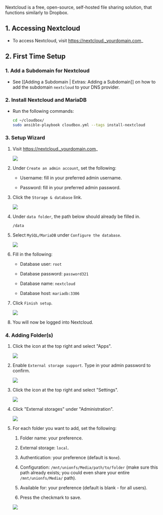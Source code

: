 Nextcloud is a free, open-source, self-hosted file sharing solution, that functions similarly to Dropbox. 

## 1. Accessing Nextcloud

 - To access Nextcloud, visit https://nextcloud._yourdomain.com_

## 2. First Time Setup

### 1. Add a Subdomain for Nextcloud

 - See [[Adding a Subdomain | Extras: Adding a Subdomain]] on how to add the subdomain `nextcloud` to your DNS provider.


### 2. Install Nextcloud and MariaDB

  - Run the following commands: 

    ```bash
    cd ~/cloudbox/
    sudo ansible-playbook cloudbox.yml --tags install-nextcloud  
    ```

### 3. Setup Wizard

1. Visit https://nextcloud._yourdomain.com_

   ![](https://i.imgur.com/akcVDEl.png)

1. Under `Create an admin account`, set the following:

   - Username: fill in your preferred admin username. 

   - Password: fill in your preferred admin password. 

1. Click the `Storage & database` link. 

   ![](https://i.imgur.com/BRpV7i6.png)

1. Under `data folder`, the path below should already be filled in. 
  
   ```
   /data
   ```


3. Select `MySQL/MariaDB` under `Configure the database`.

   ![](https://i.imgur.com/Ck012rr.png)

4. Fill in the following: 

   - Database user: `root`

   - Database password: `password321`

   - Database name: `nextcloud`

   - Database host: `mariadb:3306`

5. Click `Finish setup`. 
   				
   ![](https://i.imgur.com/jU8wOUD.png)

6. You will now be logged into Nextcloud.

### 4. Adding Folder(s)

1. Click the icon at the top right and select "Apps". 

   ![](https://i.imgur.com/cHQUv1Z.png)

1. Enable `External storage support`. Type in your admin password to confirm. 

   ![](https://i.imgur.com/2nKCBVt.png)

1. Click the icon at the top right and select "Settings". 

   ![](https://i.imgur.com/c3vDcR7.png)

1. Click "External storages" under "Administration".

   ![](https://i.imgur.com/Gi7Lhxe.png)

1. For each folder you want to add, set the following: 

   1. Folder name: your preference. 

   1. External storage: `local`. 

   1. Authentication: your preference (default is `None`). 

   1. Configuration: `/mnt/unionfs/Media/path/to/folder` (make sure this path already exists; you could even share your entire `/mnt/unionfs/Media/` path). 

   1. Available for: your preference (default is blank - for all users).

   1. Press the checkmark to save. 

   ![](https://i.imgur.com/YCLJm5w.png)